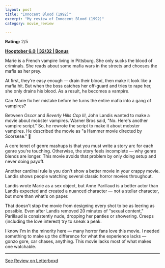```yaml
---
layout: post
title: "Innocent Blood (1992)"
excerpt: "My review of Innocent Blood (1992)"
category: movie_review

---
```


**Rating:** 2/5

<b><a href="https://boxd.it/pPVYg/detail">Hooptober 6.0 | 32/32 | Bonus</a></b>

Marie is a French vampire living in Pittsburg. She only sucks the blood of criminals. She reads about some mafia wars in the streets and chooses the mafia as her prey.

At first, they're easy enough — drain their blood, then make it look like a mafia hit. But when the boss catches her off-guard and tries to rape her, she only drains his blood. As a result, he becomes a vampire.

Can Marie fix her mistake before he turns the entire mafia into a gang of vampires?

Between <i>Oscar</i> and <i>Beverly Hills Cop III</i>, John Landis wanted to make a movie about mobster vampires. Warner Bros said, "No. Here's another vampire script." So, he rewrote the script to make it about mobster vampires. He described the movie as "a Hammer movie directed by Scorsese." 😬

A core tenet of genre mashups is that you must write a story arc for each genre you're touching. Otherwise, the story feels incomplete — why genre blends are longer. This movie avoids that problem by only doing setup and never doing payoff.

Another cardinal rule is you don't show a better movie in your crappy movie. Landis shows people watching several classic horror movies throughout.

Landis wrote Marie as a sex object, but Anne Parillaud is a better actor than Landis expected and created a nuanced character — not a stellar character, but more than what's on paper.

That doesn't stop the movie from designing every shot to be as leering as possible. Even after Landis removed 20 minutes of "sexual content," Parillaud is consistently nude, dropping her panties or showering. Creeps (including the love interest) try to sneak a peak.

I know I'm in the minority here — many horror fans love this movie. I needed something to make up the difference for what the experience lacks — gonzo gore, car chases, anything. This movie lacks most of what makes one watchable.

<hr>

[See Review on Letterboxd](https://boxd.it/6aGNBR)

